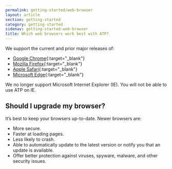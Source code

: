 ```yaml
---
permalink: getting-started/web-browser
layout: article
section: getting-started
category: getting-started
sidenav: getting-started-web-browser
title: Which web browsers work best with ATP?
---
```

We support the current and prior major releases of:

* [Google Chrome](https://www.google.com/chrome/){:target="_blank"}
* [Mozilla Firefox](http://www.mozilla.org/firefox/){:target="_blank"}
* [Apple Safari](http://www.apple.com/safari/){:target="_blank"}
* [Microsoft Edge](https://www.microsoft.com/en-us/windows/microsoft-edge){:target="_blank"}

We no longer support Microsoft Internet Explorer (IE). You will not be able to use ATP on IE.

## Should I upgrade my browser?
It’s best to keep your browsers up-to-date. Newer browsers are:
 * More secure.
 * Faster at loading pages.
 * Less likely to crash.
 * Able to automatically update to the latest version or notify you that an update is available.
 * Offer better protection against viruses, spyware, malware, and other security issues.
